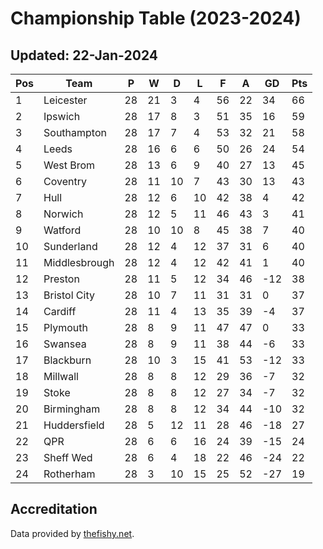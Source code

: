 # Championship Table (2023-2024)
## Updated: 22-Jan-2024

| Pos | Team | P | W | D | L | F | A | GD | Pts |
| --- | --- | --- | --- | --- | --- | --- | --- | --- | --- |
| 1 | Leicester | 28 | 21 | 3 | 4 | 56 | 22 | 34 | 66 |
| 2 | Ipswich | 28 | 17 | 8 | 3 | 51 | 35 | 16 | 59 |
| 3 | Southampton | 28 | 17 | 7 | 4 | 53 | 32 | 21 | 58 |
| 4 | Leeds | 28 | 16 | 6 | 6 | 50 | 26 | 24 | 54 |
| 5 | West Brom | 28 | 13 | 6 | 9 | 40 | 27 | 13 | 45 |
| 6 | Coventry | 28 | 11 | 10 | 7 | 43 | 30 | 13 | 43 |
| 7 | Hull | 28 | 12 | 6 | 10 | 42 | 38 | 4 | 42 |
| 8 | Norwich | 28 | 12 | 5 | 11 | 46 | 43 | 3 | 41 |
| 9 | Watford | 28 | 10 | 10 | 8 | 45 | 38 | 7 | 40 |
| 10 | Sunderland | 28 | 12 | 4 | 12 | 37 | 31 | 6 | 40 |
| 11 | Middlesbrough | 28 | 12 | 4 | 12 | 42 | 41 | 1 | 40 |
| 12 | Preston | 28 | 11 | 5 | 12 | 34 | 46 | -12 | 38 |
| 13 | Bristol City | 28 | 10 | 7 | 11 | 31 | 31 | 0 | 37 |
| 14 | Cardiff | 28 | 11 | 4 | 13 | 35 | 39 | -4 | 37 |
| 15 | Plymouth | 28 | 8 | 9 | 11 | 47 | 47 | 0 | 33 |
| 16 | Swansea | 28 | 8 | 9 | 11 | 38 | 44 | -6 | 33 |
| 17 | Blackburn | 28 | 10 | 3 | 15 | 41 | 53 | -12 | 33 |
| 18 | Millwall | 28 | 8 | 8 | 12 | 29 | 36 | -7 | 32 |
| 19 | Stoke | 28 | 8 | 8 | 12 | 27 | 34 | -7 | 32 |
| 20 | Birmingham | 28 | 8 | 8 | 12 | 34 | 44 | -10 | 32 |
| 21 | Huddersfield | 28 | 5 | 12 | 11 | 28 | 46 | -18 | 27 |
| 22 | QPR | 28 | 6 | 6 | 16 | 24 | 39 | -15 | 24 |
| 23 | Sheff Wed | 28 | 6 | 4 | 18 | 22 | 46 | -24 | 22 |
| 24 | Rotherham | 28 | 3 | 10 | 15 | 25 | 52 | -27 | 19 |

## Accreditation 

Data provided by [thefishy.net](https://www.thefishy.net/).